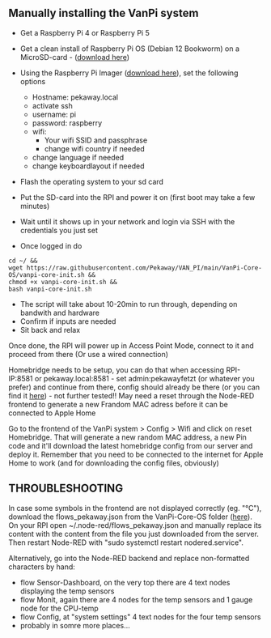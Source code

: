 ## Manually installing the VanPi system

- Get a Raspberry Pi 4 or Raspberry Pi 5
- Get a clean install of Raspberry Pi OS (Debian 12 Bookworm) on a MicroSD-card - ([download here](https://www.raspberrypi.com/software/operating-systems/))

 - Using the Raspberry Pi Imager ([download here](https://www.raspberrypi.com/software/)), set the following options
    - Hostname: pekaway.local
    - activate ssh
    - username: pi
    - password: raspberry
    - wifi:
        - Your wifi SSID and passphrase
        - change wifi country if needed
    - change language if needed
    - change keyboardlayout if needed

- Flash the operating system to your sd card


- Put the SD-card into the RPI and power it on (first boot may take a few minutes)
- Wait until it shows up in your network and login via SSH with the credentials you just set
- Once logged in do
```
cd ~/ &&
wget https://raw.githubusercontent.com/Pekaway/VAN_PI/main/VanPi-Core-OS/vanpi-core-init.sh &&
chmod +x vanpi-core-init.sh &&
bash vanpi-core-init.sh
```

- The script will take about 10-20min to run through, depending on bandwith and hardware
- Confirm if inputs are needed
- Sit back and relax

Once done, the RPI will power up in Access Point Mode, connect to it and proceed from there
(Or use a wired connection)

Homebridge needs to be setup, you can do that when accessing RPI-IP:8581 or pekaway.local:8581 - set admin:pekawayfetzt (or whatever you prefer) and continue from there, config should already be there (or you can find it [here](https://github.com/Pekaway/VAN_PI/blob/main/VanPi-Core-OS/homebridge/config.json)) - not further tested!!
May need a reset through the Node-RED frontend to generate a new Frandom MAC adress before it can be connected to Apple Home

Go to the frontend of the VanPi system > Config > Wifi and click on reset Homebridge. That will generate a new random MAC address, a new Pin code and it'll download the latest homebridge config from our server and deploy it. Remember that you need to be connected to the internet for Apple Home to work (and for downloading the config files, obviously)

## **THROUBLESHOOTING**

In case some symbols in the frontend are not displayed correctly (eg. "°C"), download the flows_pekaway.json from the VanPi-Core-OS folder ([here](https://github.com/Pekaway/VAN_PI/blob/main/VanPi-Core-OS/node-red/flows_pekaway.json)).
On your RPI open ~/.node-red/flows_pekaway.json and manually replace its content with the content from the file you just downloaded from the server. Then restart Node-RED with "sudo systemctl restart nodered.service".

Alternatively, go into the Node-RED backend and replace non-formatted characters by hand:
 - flow Sensor-Dashboard, on the very top there are 4 text nodes displaying the temp sensors
 - flow Monit, again there are 4 nodes for the temp sensors and 1 gauge node for the CPU-temp
 - flow Config, at "system settings" 4 text nodes for the four temp sensors
 - probably in somre more places...